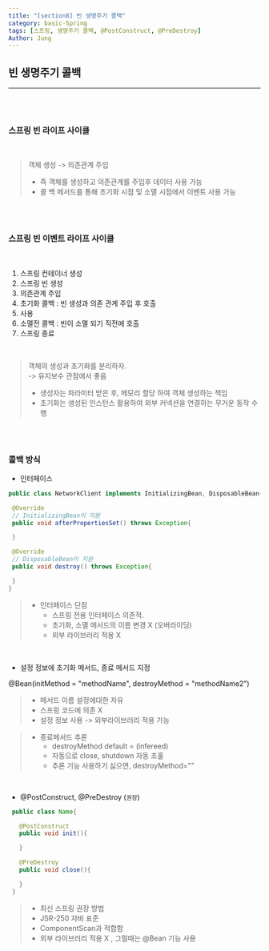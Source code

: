 ```yaml
---
title: "[section8] 빈 생명주기 콜백"
category: basic-Spring
tags: [스프링, 생명주기 콜백, @PostConstruct, @PreDestroy]
Author: Jung
---
```


## 빈 생명주기 콜백

---

</br>
</br>

### 스프링 빈 라이프 사이클

</br>

> 객체 생성 -> 의존관계 주입
>
> - 즉 객체를 생성하고 의존관계를 주입후 데이터 사용 가능
> - 콜 백 메서드를 통해 초기화 시점 및 소멸 시점에서 이벤트 사용 가능

</br>
</br>

### 스프링 빈 이벤트 라이프 사이클

</br>

1. 스프링 컨테이너 생성
2. 스프링 빈 생성
3. 의존관계 주입
4. 초기화 콜백 : 빈 생성과 의존 관계 주입 후 호출
5. 사용
6. 소멸전 콜백 : 빈이 소멸 되기 직전에 호출
7. 스프링 종료

</br>

> 객체의 생성과 초기화를 분리하자.  
> -> 유지보수 관점에서 좋음
>
> - 생성자는 파라미터 받은 후, 메모리 할당 하여 객체 생성하는 책임
> - 초기화는 생성된 인스턴스 활용하여 외부 커넥션을 연결하는 무거운 동작 수행

</br>
</br>

### 콜백 방식

- 인터페이스

```java
public class NetworkClient implements InitializingBean, DisposableBean{

 @Override
 // InitializingBean이 지원
 public void afterPropertiesSet() throws Exception{

 }

 @Override
 // DisposableBean이 지원
 public void destroy() throws Exception{

 }
}
```

> - 인터페이스 단점
>   - 스프링 전용 인터페이스 의존적.
>   - 초기화, 소멸 메서드의 이름 변경 X (오버라이딩)
>   - 외부 라이브러리 적용 X

</br>

- 설정 정보에 초기화 메서드, 종료 메서드 지정

@Bean(initMethod = "methodName", destroyMethod = "methodName2")

> - 메서드 이름 설정에대한 자유
> - 스프링 코드에 의존 X
> - 설정 정보 사용 -> 외부라이브러리 적용 가능

> - 종료메서드 추론
>   - destroyMethod default = (infereed)
>   - 자동으로 close, shutdown 자동 초훌
>   - 추론 기능 사용하기 싫으면, destroyMethod=""

</br>

- @PostConstruct, @PreDestroy (`권장`)

```java
 public class Name{

   @PostConstruct
   public void init(){

   }

   @PreDestroy
   public void close(){

   }
 }

```

> - 최신 스프링 권장 방법
> - JSR-250 자바 표준
> - ComponentScan과 적합함
> - 외부 라이브러리 적용 X , 그럴때는 @Bean 기능 사용
